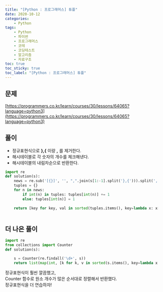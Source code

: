 ```yaml
---
title: "[Python : 프로그래머스] 튜플"
date: 2020-10-12
categories:
    - Python
tags:
    - Python
    - 파이썬
    - 프로그래머스
    - 코테
    - 코딩테스트
    - 알고리즘
    - 자료구조
toc: true
toc_sticky: true
toc_label: "[Python : 프로그래머스] 튜플"
---
```

## 문제
[https://programmers.co.kr/learn/courses/30/lessons/64065?language=python3](https://programmers.co.kr/learn/courses/30/lessons/64065?language=python3)
## 풀이
- 정규표현식으로 **},{** 이랑 **,** 를 제거한다.
- 해시테이블로 각 숫자의 개수를 체크해낸다.
- 해시테이블의 내림차순으로 반환한다.

```python
import re
def solution(s):
    news = re.sub('[{}]', '', ",".join(s[1:-1].split('},{'))).split(',')
    tuples = {}
    for n in news:
        if int(n) in tuples: tuples[int(n)] += 1
        else: tuples[int(n)] = 1
    
    return [key for key, val in sorted(tuples.items(), key=lambda x: x[1], reverse=True)]
    
```

## 더 나은 풀이
```python
import re
from collections import Counter
def solution(s):

    s = Counter(re.findall('\d+', s))
    return list(map(int, [k for k, v in sorted(s.items(), key=lambda x: x[1], reverse=True)]))
```
정규표현식이 훨씬 깔끔했고,  
Counter 함수로 원소 개수가 많은 순서대로 정렬해서 반환했다.  
정규표현식을 더 연습하자!